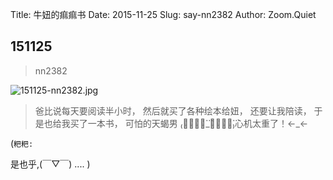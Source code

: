Title: 牛妞的痲痲书
Date: 2015-11-25
Slug: say-nn2382
Author: Zoom.Quiet


## 151125
> nn2382

![151125-nn2382.jpg](http://zoomquiet.qiniucdn.com/niuniu-albums/nn2015/151125-nn2382.jpg?imageView2/2/w/420)

> 爸比说每天要阅读半小时，
> 然后就买了各种绘本给妞，
> 还要让我陪读，
> 于是也给我买了一本书，
> 可怕的天蝎男
> ₍ↂ⃙⃙⃚⃛_ↂ⃙⃙⃚⃛₎心机太重了！←_←


(`粑粑:` 

是也乎,(￣▽￣)
....
)

